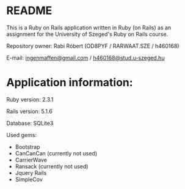 # README

This is a Ruby on Rails application written in Ruby (on Rails) as an assignment for the University of Szeged's Ruby on Rails course.

Repository owner: Rabi Róbert (OD8PYF / RARWAAT.SZE / h460168)

E-mail: ingenmaffen@gmail.com / h460168@stud.u-szeged.hu

# Application information:

Ruby version: 2.3.1

Rails version: 5.1.6

Database: SQLite3

Used gems: 
* Bootstrap
* CanCanCan (currently not used)
* CarrierWave
* Ransack (currently not used)
* Jquery Rails
* SimpleCov
